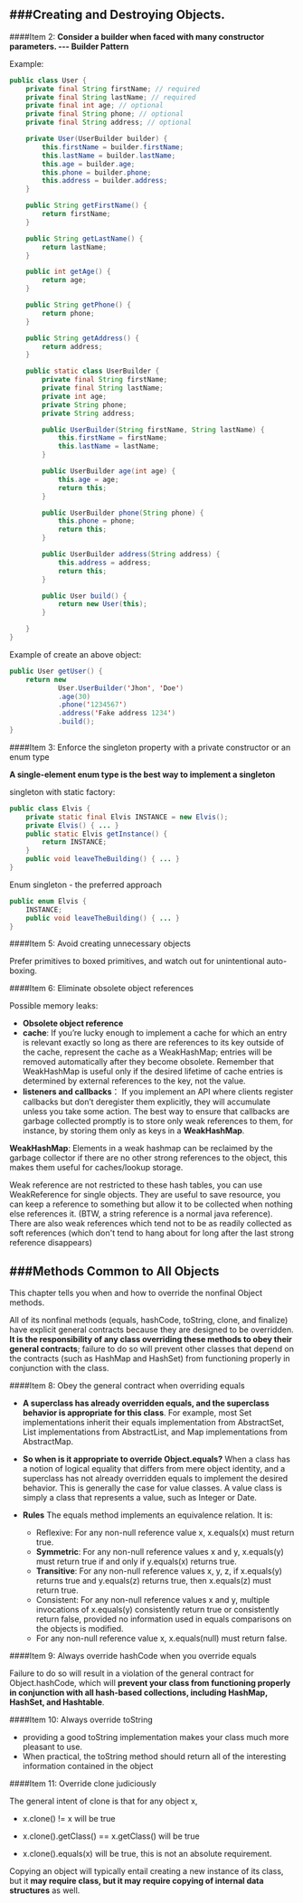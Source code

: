 ###Creating and Destroying Objects.
---


####Item 2: **Consider a builder when faced with many constructor parameters. --- Builder Pattern**

Example:

```java
public class User {
	private final String firstName; // required
	private final String lastName; // required
	private final int age; // optional
	private final String phone; // optional
	private final String address; // optional

	private User(UserBuilder builder) {
		this.firstName = builder.firstName;
		this.lastName = builder.lastName;
		this.age = builder.age;
		this.phone = builder.phone;
		this.address = builder.address;
	}

	public String getFirstName() {
		return firstName;
	}

	public String getLastName() {
		return lastName;
	}

	public int getAge() {
		return age;
	}

	public String getPhone() {
		return phone;
	}

	public String getAddress() {
		return address;
	}

	public static class UserBuilder {
		private final String firstName;
		private final String lastName;
		private int age;
		private String phone;
		private String address;

		public UserBuilder(String firstName, String lastName) {
			this.firstName = firstName;
			this.lastName = lastName;
		}

		public UserBuilder age(int age) {
			this.age = age;
			return this;
		}

		public UserBuilder phone(String phone) {
			this.phone = phone;
			return this;
		}

		public UserBuilder address(String address) {
			this.address = address;
			return this;
		}

		public User build() {
			return new User(this);
		}

	}
}

```

Example of create an above object:

```java
public User getUser() {
	return new
			User.UserBuilder('Jhon', 'Doe')
			.age(30)
			.phone('1234567')
			.address('Fake address 1234')
			.build();
}
```


####Item 3: Enforce the singleton property with a private constructor or an enum type

**A single-element enum type is the best way to implement a singleton**

singleton with static factory:

```java
public class Elvis {
    private static final Elvis INSTANCE = new Elvis();
    private Elvis() { ... }
    public static Elvis getInstance() {
        return INSTANCE; 
    }
    public void leaveTheBuilding() { ... }
}
```

Enum singleton - the preferred approach

```java
public enum Elvis {
    INSTANCE;
    public void leaveTheBuilding() { ... }
}
```

####Item 5: Avoid creating unnecessary objects

Prefer primitives to boxed primitives, and watch out for unintentional auto-boxing.

####Item 6: Eliminate obsolete object references

Possible memory leaks:

- **Obsolete object reference**
- **cache**: If you’re lucky enough to implement a cache for which an entry is relevant exactly
so long as there are references to its key outside of the cache, represent the cache
as a WeakHashMap; entries will be removed automatically after they become obsolete.
Remember that WeakHashMap is useful only if the desired lifetime of cache
entries is determined by external references to the key, not the value.
- **listeners and callbacks**： If you implement an API where clients register callbacks but don’t deregister them explicitly, they will accumulate unless you take some action. The best way to
ensure that callbacks are garbage collected promptly is to store only weak references
to them, for instance, by storing them only as keys in a **WeakHashMap**.

**WeakHashMap**: Elements in a weak hashmap can be reclaimed by the garbage collector if there are no other strong references to the object, this makes them useful for caches/lookup storage.

Weak reference are not restricted to these hash tables, you can use WeakReference for single objects. They are useful to save resource, you can keep a reference to something but allow it to be collected when nothing else references it. (BTW, a string reference is a normal java reference). There are also weak references which tend not to be as readily collected as soft references (which don't tend to hang about for long after the last strong reference disappears)


###Methods Common to All Objects
---
This chapter tells you when and how to override the nonfinal Object methods.


All of its nonfinal methods (equals, hashCode, toString, clone, and finalize)
have explicit general contracts because they are designed to be overridden. **It is
the responsibility of any class overriding these methods to obey their general contracts**;
failure to do so will prevent other classes that depend on the contracts (such
as HashMap and HashSet) from functioning properly in conjunction with the class.

####Item 8: Obey the general contract when overriding equals
- **A superclass has already overridden equals, and the superclass behavior
is appropriate for this class**. For example, most Set implementations inherit
their equals implementation from AbstractSet, List implementations from
AbstractList, and Map implementations from AbstractMap.


- **So when is it appropriate to override Object.equals?** When a class has a
notion of logical equality that differs from mere object identity, and a superclass
has not already overridden equals to implement the desired behavior. This is generally
the case for value classes. A value class is simply a class that represents a
value, such as Integer or Date.

- **Rules** The equals method implements an equivalence relation. It is:
  * Reflexive: For any non-null reference value x, x.equals(x) must return true.
  * **Symmetric**: For any non-null reference values x and y, x.equals(y) must return
true if and only if y.equals(x) returns true.
  * **Transitive**: For any non-null reference values x, y, z, if x.equals(y) returns
true and y.equals(z) returns true, then x.equals(z) must return true.
  * Consistent: For any non-null reference values x and y, multiple invocations
of x.equals(y) consistently return true or consistently return false, provided
no information used in equals comparisons on the objects is modified.
  * For any non-null reference value x, x.equals(null) must return false.


####Item 9: Always override hashCode when you override equals

Failure to do so
will result in a violation of the general contract for Object.hashCode, which will
**prevent your class from functioning properly in conjunction with all hash-based
collections, including HashMap, HashSet, and Hashtable**.

####Item 10: Always override toString

- providing a good toString implementation makes your class
much more pleasant to use.
- When practical, the toString method should return all of the interesting
information contained in the object


####Item 11: Override clone judiciously

The general intent of clone is that for any object x, 

- x.clone() != x will be true

- x.clone().getClass() == x.getClass()
will be true

- x.clone().equals(x)
will be true, this is not an absolute requirement. 

Copying an object will typically
entail creating a new instance of its class, but it **may require class, but it may require copying of
internal data structures** as well.


